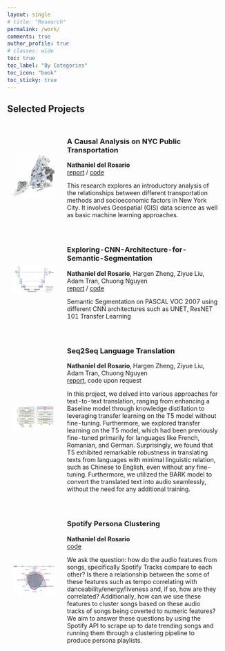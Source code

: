 ```yaml
---
layout: single
# title: "Research"
permalink: /work/
comments: true
author_profile: true
# classes: wide
toc: true
toc_label: "By Categories"
toc_icon: "book"
toc_sticky: true
---
```



## Selected Projects

<table style="width:100%;border:0px;border-spacing:0px;border-collapse:separate;margin-right:auto;margin-left:auto;">
  <tr>
    <td style="padding:2.5%;width:25%;vertical-align:middle;min-width:120px">
      <img src="../assets/images/nyc.png" alt="project image" style="width:auto; height:auto; max-width:100%;" />
    </td>
    <td style="padding:2.5%;width:75%;vertical-align:middle">
      <h3>A Causal Analysis on NYC Public Transportation</h3>
      <strong>Nathaniel del Rosario</strong>
      <br>
      <a href="https://natdosan.github.io/A_Causal_Analysis_on_Public_Transportation_in_NYC.pdf">report</a> / <a href="https://github.com/natdosan/causal-analysis-nyc-transit">code</a>
      <p>This research explores an introductory analysis of the relationships between different transportation methods and socioeconomic factors in New York City. It involves Geospatial (GIS) data science as well as basic machine learning approaches.</p>
    </td>
  </tr>

  <tr>
    <td style="padding:2.5%;width:25%;vertical-align:middle;min-width:120px">
      <img src="../assets/images/unet.png" alt="project image" style="width:auto; height:auto; max-width:100%;" />
    </td>
    <td style="padding:2.5%;width:75%;vertical-align:middle">
      <h3>Exploring-CNN-Architecture-for-Semantic-Segmentation</h3>
      <strong>Nathaniel del Rosario</strong>, Hargen Zheng, Ziyue Liu, Adam Tran, Chuong Nguyen
      <br>
      <a href="https://natdosan.github.io/exploringcnn.pdf">report</a> / <a href="https://github.com/natdosan/Exploring-CNN-Architecture-for-Semantic-Segmentation/tree/master">code</a>
      <p>Semantic Segmentation on PASCAL VOC 2007 using different CNN architectures such as UNET, ResNET 101 Transfer Learning</p>
    </td>
  </tr>

  <tr>
  <td style="padding:2.5%;width:25%;vertical-align:middle;min-width:120px">
    <img src="../assets/images/t5.png" alt="project image" style="width:auto; height:auto; max-width:100%;" />
  </td>
  <td style="padding:2.5%;width:75%;vertical-align:middle">
    <h3>Seq2Seq Language Translation</h3>
    <strong>Nathaniel del Rosario</strong>, Hargen Zheng, Ziyue Liu, Adam Tran, Chuong Nguyen
    <br>
    <a href="https://production-gradescope-uploads.s3-us-west-2.amazonaws.com/uploads/text_file/file/594603114/CSE_151B___PA5___Report.pdf?X-Amz-Algorithm=AWS4-HMAC-SHA256&X-Amz-Credential=ASIAV45MPIOWTEYI3UQD%2F20240410%2Fus-west-2%2Fs3%2Faws4_request&X-Amz-Date=20240410T051209Z&X-Amz-Expires=10800&X-Amz-Security-Token=IQoJb3JpZ2luX2VjEO3%2F%2F%2F%2F%2F%2F%2F%2F%2F%2FwEaCXVzLXdlc3QtMiJHMEUCIQCS2HT2JT2RyZC3LE1l%2FPo1FGp5tVd5HSm4IlaKRYl7kwIgcWaPC2ofOJP1C%2F6UG%2BF1glj0wUOKPcCOB%2FFLUHK%2FWOQqugUIJhAAGgw0MDU2OTkyNDkwNjkiDMTWEvHugwgpgR5JciqXBfiNbE%2FSk7KRYuuOlzVpV%2FDjCD2ziyRlgLM7LtdZ%2BpZgVKsO0THySVQL0VihAggUL4B5LZ8iuu5aU2wcZx%2BZy49M39bRH3k6K4RviKWbeMNQYLM4om7R%2BRf4s6IIhcZEaNMwgXSegZlL54ctpwchgWRiBw4AWVrOVCqkA3%2BdQJHEK0J%2Fr6W0nNkKiyhUaFi3X4B3kA4mYi79e82SSevbRanF0ry8ivCd3atdDoMdkL1VJGOzyvVibZDDM%2BI7CaEgHa4T%2F%2FeaQ9yzuEUJYUGsHNpnOLRXowx5n9qp8HwFJXezBnJklIGJ%2F5eDWZz5SppKZVKXDe5hys%2FrllUYKj4daHLmucETNhakAifHTlVerxu%2FfIw95Ru%2FA8hAfPZIGqGzU%2FHTzj0a1CdYwA8c%2B18Y9WEPtXym43PvskTpY0ZEybsgZMyGqzBRJ%2FGaTCGZWongbddizSPwQD32rvoaSm4ql1Wx0cQbWuNqXtP%2BbUP8aToTIsWaCmHPCqNz6zAtDf%2FRwGBVY8el6PV4OK8ykfpGKvtEvwIPihi6s4UMxjiYJdZAoa73f5A%2BiWZMXPQaJCeKbZLJ39m%2Blt%2BlyLyOlHSnAhMqNMCqJt7rl%2FJNKLTtjUveB3RYaeDfZPasR2JuMg%2BdWpKLNPJkBT5eL5eB5vhoiS4Ve%2F8yIp2hiz%2FQhqABLzL0u1CGHtjBvaKF167%2FPWLPZj5k8nlwWJiNySCJap%2FI7PI9AKakWbwiG0r2Nzu%2BBE%2FzaEkW%2FAN6yL5747hp%2FNMv5%2B81Ya8je13kicyo7SXGLp3sUn2h80OSjF9tFUkWJKhp%2F0KzB3Qfdgg9eB0yLi%2B5N7z3%2Fs29eFaqw4bFhoTuUEiLWZJVxCjPyWJjI4B%2FtAVmTxp%2BteTsGzCQtNiwBjqxAVtVCsqVXv13EmSS0lVux2K9HtjdIh2pMOMuo2QCDrC4FSALoZclUW67aOFDfiVcNOio8vVuhDM1eUz4nEXUqbsy8Y9Aa4jo4a1K9nAEsw%2BHF0TjtyLMlcgLWuOeRLr6amaWHx%2BBnWMZwKhIELE9BPc2wq%2FfDERCnHnxsmvgoTv9EAa7ST%2FIirr4N9ZyQBgBY%2BeK6PvOsUtBtxaWqZVaK4%2FGikEVbReUMuWBYX%2Fza4yr0w%3D%3D&X-Amz-SignedHeaders=host&X-Amz-Signature=442ce53aa5ce2f52227a1d824bc61957b89e17bb3e5025f4920b1527bc544dd3">report</a>, code upon request
    <p>In this project, we delved into various approaches for text-to-text translation, ranging from enhancing a Baseline model through knowledge distillation to leveraging transfer learning on the T5 model without fine-tuning. Furthermore, we explored transfer learning on the T5 model, which had been previously fine-tuned primarily for languages like French, Romanian, and German. Surprisingly, we found that T5 exhibited remarkable robustness in translating texts from languages with minimal linguistic relation, such as Chinese to English, even without any fine-tuning. Furthermore, we utilized the BARK model to convert the translated text into audio seamlessly, without the need for any additional training.</p>
  </td>
</tr>
  
  <tr>
    <td style="padding:2.5%;width:25%;vertical-align:middle;min-width:120px">
      <img src="../assets/images/radar_vis.png" alt="project image" style="width:auto; height:auto; max-width:100%;" />
    </td>
    <td style="padding:2.5%;width:75%;vertical-align:middle">
      <h3>Spotify Persona Clustering</h3>
      <strong>Nathaniel del Rosario</strong>
      <br>
      <a href="https://github.com/natdosan/Spotify-Persona-Clustering">code</a>
      <p>We ask the question: how do the audio features from songs, specifically Spotify Tracks compare to each other? Is there a relationship between the some of these features such as tempo correlating with danceability/energy/liveness and, if so, how are they correlated? Additionally, how can we use these features to cluster songs based on these audio tracks of songs being coverted to numeric features? We aim to answer these questions by using the Spotify API to scrape up to date trending songs and running them through a clustering pipeline to produce persona playlists.</p>
    </td>
  </tr>

</table>

